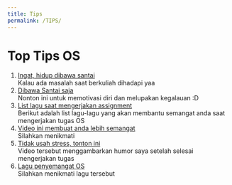 ```yaml
---
title: Tips
permalink: /TIPS/
---
```


# Top Tips OS

1. [Ingat, hidup dibawa santai](https://www.youtube.com/watch?v=ad8COEZl3_o&ab_channel=Natal%C3%ADcioFreitas)<br>
Kalau ada masalah saat berkuliah dihadapi yaa
2. [Dibawa Santai saja](https://www.youtube.com/watch?v=cErgMJSgpv0&ab_channel=the_miracle_aligner)<br>
Nonton ini untuk memotivasi diri dan melupakan kegalauan :D
3. [List lagu saat mengerjakan assignment](https://www.youtube.com/watch?v=JqN4_mufE2U&list=PLsTAMeEje1Bm2ZcvmeDT-0iTXPwdFCPrG&index=1&ab_channel=Vivy%28Vo.KairiYagi%29-Topic)<br>
Berikut adalah list lagu-lagu yang akan membantu semangat anda saat mengerjakan tugas OS
4. [Video ini membuat anda lebih semangat](https://www.youtube.com/watch?v=5Wxvq4PVeoo&ab_channel=UnklBall) <br>
Silahkan menikmati
5. [Tidak usah stress, tonton ini](https://www.youtube.com/watch?v=L38JfUahCGM&ab_channel=MihizaBeby) <br>
Video tersebut menggambarkan humor saya setelah selesai mengerjakan tugas
6. [Lagu penyemangat OS](https://www.youtube.com/watch?v=aCgP8BFjrw4&ab_channel=vector) <br>
Silahkan menikmati lagu tersebut
